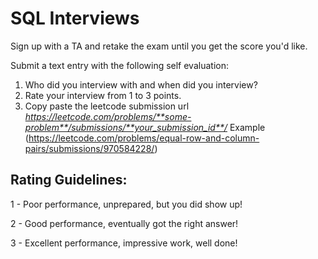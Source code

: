 # SQL Interviews

Sign up with a TA and retake the exam until you get the score you'd like.

Submit a text entry with the following self evaluation:

1. Who did you interview with and when did you interview?
2. Rate your interview from 1 to 3 points.
3. Copy paste the leetcode submission url *https://leetcode.com/problems/**some-problem**/submissions/**your_submission_id**/* 
  Example (https://leetcode.com/problems/equal-row-and-column-pairs/submissions/970584228/)


## Rating Guidelines:
1 - Poor performance, unprepared, but you did show up!

2 - Good performance, eventually got the right answer!

3 - Excellent performance, impressive work, well done!
